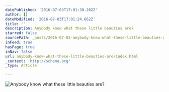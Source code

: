 ```yaml
---
datePublished: '2016-07-03T17:01:30.262Z'
author: []
dateModified: '2016-07-03T17:01:24.662Z'
title: ''
description: Anybody know what these little beauties are?
starred: false
sourcePath: _posts/2016-07-03-anybody-know-what-these-little-beauties-are.md
inFeed: true
hasPage: true
inNav: false
url: anybody-know-what-these-little-beauties-are/index.html
_context: 'http://schema.org'
_type: Article

---
```

![Anybody know what these little beauties are?](https://the-grid-user-content.s3-us-west-2.amazonaws.com/cd560692-b94d-41f2-863f-cb0dbf812458.jpg)